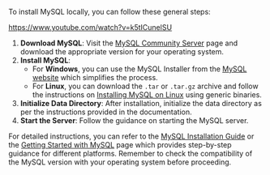 To install MySQL locally, you can follow these general steps:

https://www.youtube.com/watch?v=k5tICunelSU

1. **Download MySQL**: Visit the [MySQL Community Server](https://dev.mysql.com/doc/mysql-getting-started/en/) page and download the appropriate version for your operating system.
2. **Install MySQL**: 
   - For **Windows**, you can use the MySQL Installer from the [MySQL website](https://dev.mysql.com/doc/refman/8.2/en/windows-installation.html) which simplifies the process.
   - For **Linux**, you can download the `.tar` or `.tar.gz` archive and follow the instructions on [Installing MySQL on Linux](https://dev.mysql.com/doc/mysql-getting-started/en/) using generic binaries.
3. **Initialize Data Directory**: After installation, initialize the data directory as per the instructions provided in the documentation.
4. **Start the Server**: Follow the guidance on starting the MySQL server.

For detailed instructions, you can refer to the [MySQL Installation Guide](https://dev.mysql.com/doc/mysql-installation-excerpt/5.7/en/) or the [Getting Started with MySQL](https://dev.mysql.com/doc/mysql-getting-started/en/) page which provides step-by-step guidance for different platforms. 
Remember to check the compatibility of the MySQL version with your operating system before proceeding. 

